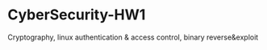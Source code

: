 # CyberSecurity-HW1
Cryptography, linux authentication &amp; access control, binary reverse&amp;exploit
